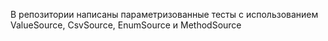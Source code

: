 В репозитории написаны параметризованные тесты с использованием ValueSource, CsvSource, EnumSource и MethodSource
